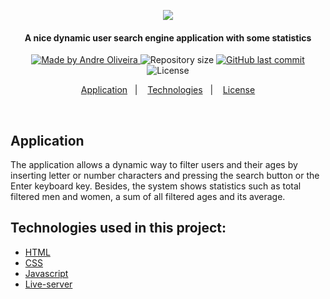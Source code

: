 <p align="center">
  <kbd><img src="https://user-images.githubusercontent.com/8798970/88420327-16028b80-cdbd-11ea-90dd-c83f34b5b33e.gif" /></kbd>
</p>
<h4 align="center"> 
  A nice dynamic user search engine application with some statistics
</h4>
<p align="center">
  <a href="https://www.linkedin.com/in/andrephillipe/">
    <img alt="Made by Andre Oliveira" src="https://img.shields.io/badge/made%20by-Andre%20Oliveira-brightgreen">
  </a>
  <img alt="Repository size" src="https://img.shields.io/github/repo-size/andrepbo/dynamic-user-filter">
  <a href="https://github.com/andrepbo/dynamic-user-filter/commits/master">
    <img alt="GitHub last commit" src="https://img.shields.io/github/last-commit/andrepbo/dynamic-user-filter">
  </a>
  <img alt="License" src="https://img.shields.io/badge/license-MIT-%2304D361">
</p>
<p align="center">
  <a href="#application">Application</a>&nbsp;&nbsp;&nbsp;|&nbsp;&nbsp;&nbsp;
  <a href="#technologies-used-in-this-project">Technologies</a>&nbsp;&nbsp;&nbsp;|&nbsp;&nbsp;&nbsp;
  <a href="#license">License</a>
</p>
<br />

## Application
The application allows a dynamic way to filter users and their ages by inserting letter or number characters and pressing the search button or the Enter keyboard key. Besides, the system shows statistics such as total filtered men and women, a sum of all filtered ages and its average.

## Technologies used in this project:
- [HTML](https://developer.mozilla.org/pt-BR/docs/Web/HTML)
- [CSS](https://developer.mozilla.org/pt-BR/docs/Web/CSS)
- [Javascript](https://developer.mozilla.org/pt-BR/docs/Web/JavaScript)
- [Live-server](https://www.npmjs.com/package/live-server)
